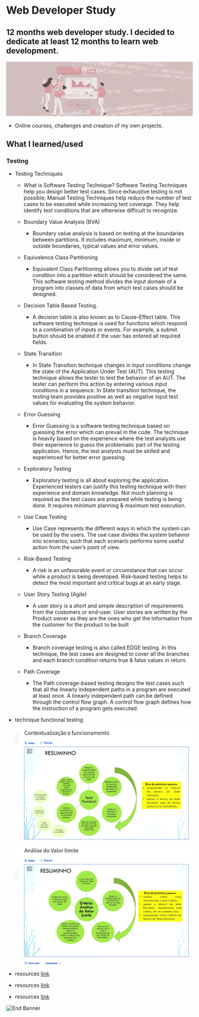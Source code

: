 # Web Developer Study
## 12 months web developer study. I decided to dedicate at least 12 months to learn web development.

![Begin Banner](/Documentation/top-1200x350.gif)

* Online courses, challenges and creation of my own projects.

## What I learned/used 
### Testing
* Testing Techniques
    * What is Software Testing Technique?
        Software Testing Techniques help you design better test cases. Since exhaustive testing is not possible; Manual Testing Techniques help reduce the number of test cases to be executed while increasing test coverage. They help identify test conditions that are otherwise difficult to recognize.
    * Boundary Value Analysis (BVA)
        * Boundary value analysis is based on testing at the boundaries between partitions. It includes maximum, minimum, inside or outside boundaries, typical values and error values.

    * Equivalence Class Partitioning
        * Equivalent Class Partitioning allows you to divide set of test condition into a partition which should be considered the same. This software testing method divides the input domain of a program into classes of data from which test cases should be designed.

    * Decision Table Based Testing.
        * A decision table is also known as to Cause-Effect table. This software testing technique is used for functions which respond to a combination of inputs or events. For example, a submit button should be enabled if the user has entered all required fields.
    
    * State Transition
       * In State Transition technique changes in input conditions change the state of the Application Under Test (AUT). This testing technique allows the tester to test the behavior of an AUT. The tester can perform this action by entering various input conditions in a sequence. In State transition technique, the testing team provides positive as well as negative input test values for evaluating the system behavior.

    * Error Guessing
        * Error Guessing is a software testing technique based on guessing the error which can prevail in the code. The technique is heavily based on the experience where the test analysts use their experience to guess the problematic part of the testing application. Hence, the test analysts must be skilled and experienced for better error guessing.
    
    * Exploratory Testing
        * Exploratory testing is all about exploring the application. Experienced testers can justify this testing technique with their experience and domain knowledge. Not much planning is required as the test cases are prepared while testing is being done. It requires minimum planning & maximum test execution.

    * Use Case Testing
        * Use Case represents the different ways in which the system can be used by the users. The use case divides the system behavior into scenarios, such that each scenario performs some useful action from the user’s point of view.

    * Risk-Based Testing
        * A risk is an unfavorable event or circumstance that can occur while a product is being developed. Risk-based testing helps to detect the most important and critical bugs at an early stage.

    * User Story Testing (Agile)
        * A user story is a short and simple description of requirements from the customers or end-user. User stories are written by the Product owner as they are the ones who get the information from the customer for the product to be built

    * Branch Coverage
        * Branch coverage testing is also called EDGE testing. In this technique, the test cases are designed to cover all the branches and each branch condition returns true & false values in return.

    * Path Coverage
        * The Path coverage-based testing designs the test cases such that all the linearly independent paths in a program are executed at least once. A linearly independent path can be defined through the control flow graph. A control flow graph defines how the instruction of a program gets executed.

* technique functional testing
![Middle Banner](/tecniq_functional_test.png)
![Middle Banner](/analisedoValorlimite.png)


* resources [link](https://www.softwaretestinghelp.com/software-testing-techniques-2/)   
* resources [link](https://www.guru99.com/software-testing-techniques.html)   
* resources [link](https://www.elprocus.com/what-are-testing-techniques-types-advantages-disadvantages/l)   

![End Banner](/Documentation/botton-1200x350.gif)